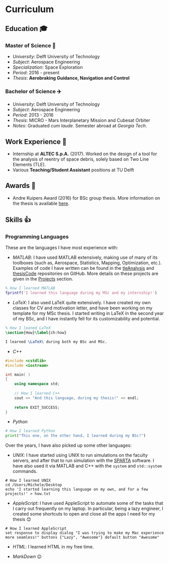 # Curriculum

## Education :mortar_board:

### Master of Science :rocket:

- *University*: Delft University of Technology
- *Subject*: Aerospace Engineering
- *Specialization*: Space Exploration
- *Period*: 2016 - present
- *Thesis*: **Aerobraking Guidance, Navigation and Control**

### Bachelor of Science :airplane:

- *University*: Delft University of Technology
- *Subject*: Aerospace Engineering
- *Period*: 2013 - 2016
- *Thesis*: MICRO - Mars Interplanetary Mission and Cubesat Orbiter []()
- *Notes*: Graduated *cum laude*. Semester abroad at *Georgia Tech*.

## Work Experience :briefcase:

- Internship at **ALTEC S.p.A.** (2017).
Worked on the design of a tool for the analysis of reentry of space debris, solely based on Two Line Elements (TLE). 
- Various **Teaching/Student Assistant** positions at TU Delft

## Awards :tada:

- Andre Kuipers Award (2016) for BSc group thesis. More information on the thesis is available [here](https://mfacchinelli.github.io/experience.html/#bachelor-thesis).

## Skills :thumbsup:

### Programming Languages

These are the languages I have most experience with:

- *MATLAB*: I have used MATLAB extensively, making use of many of its toolboxes (such as, Aerospace, Statistics, Mapping, Optimization, etc.). Examples of code I have written can be found in the [tleAnalysis](https://github.com/mfacchinelli/tleAnalysis) and [thesisCode](https://github.com/mfacchinelli/thesisCode) repositories on GitHub. More details on these projects are given in the [Projects](https://mfacchinelli.github.io/experience.html) section. 

~~~matlab
% How I learned MATLAB
fprintf('I learned this language during my MSc and my internship!')
~~~

- *LaTeX*: I also used LaTeX quite extensively. I have created my own classes for CV and motivation letter, and have been working on my template for my MSc thesis. I started writing in LaTeX in the second year of my BSc, and I have instantly fell for its customizability and potential.

~~~latex
% How I leaned LaTeX
\section{How}\label{ch:how}

I learned \LaTeX\ during both my BSc and MSc.
~~~

- *C++*

~~~cpp
#include <cstdlib>
#include <iostream>

int main( )
{
    using namespace std;
   
    // How I learned C++
    cout << "And this language, during my thesis!" << endl;
   
    return EXIT_SUCCESS;
}
~~~

- *Python*

~~~python
# How I learned Python
print("This one, on the other hand, I learned during my BSc!")
~~~

Over the years, I have also picked up some other languages:

- *UNIX*: I have started using UNIX to run simulations on the faculty servers, and after that to run simulation with the [SPARTA](http://sparta.sandia.gov) software. I have also used it via MATLAB and C++ with the `system` and `std::system` commands. 

~~~unix
# How I learned UNIX
cd /Users/Michele/Desktop
echo 'I started learning this language on my own, and for a few projects!' > how.txt
~~~

- *AppleScript*: I have used AppleScript to automate some of the tasks that I carry out frequently on my laptop. In particular, being a lazy engineer, I created some shortcuts to open and close all the apps I need for my thesis :blush: 

~~~applescript
# How I learned AppleScriptset response to display dialog "I was trying to make my Mac experience more seamless!" buttons {"Lazy", "Awesome"} default button "Awesome"
~~~

- *HTML*: I learned HTML in my free time.
<!-- ~~~html -->
<!-- How I learned HTML -->
<!-- <p> This one, I picked up in my free time! </p> -->
<!-- ~~~ -->

- *MarkDown* :wink:
